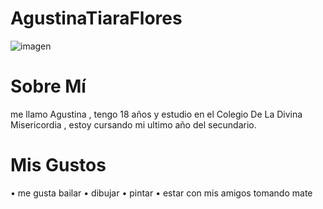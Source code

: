 # AgustinaTiaraFlores
![imagen](https://images.app.goo.gl/va6uH7Tfu6BTyigU6)
# Sobre Mí
me llamo Agustina , tengo 18 años y estudio en el Colegio De La Divina Misericordia , estoy cursando mi ultimo año del secundario.
# Mis Gustos
 • me gusta bailar
 • dibujar
 • pintar
 • estar con mis amigos tomando mate
